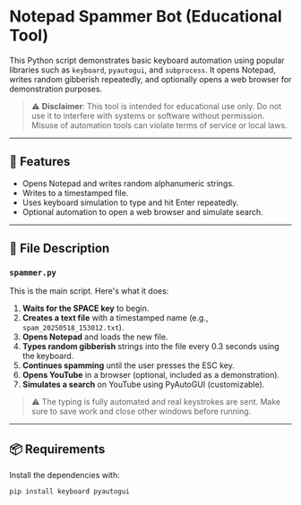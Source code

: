 # Notepad Spammer Bot (Educational Tool)

This Python script demonstrates basic keyboard automation using popular libraries such as `keyboard`, `pyautogui`, and `subprocess`. It opens Notepad, writes random gibberish repeatedly, and optionally opens a web browser for demonstration purposes.

> ⚠️ **Disclaimer**: This tool is intended for educational use only. Do not use it to interfere with systems or software without permission. Misuse of automation tools can violate terms of service or local laws.

---

## 🔧 Features

- Opens Notepad and writes random alphanumeric strings.
- Writes to a timestamped file.
- Uses keyboard simulation to type and hit Enter repeatedly.
- Optional automation to open a web browser and simulate search.

---

## 📁 File Description

### `spammer.py`
This is the main script. Here's what it does:

1. **Waits for the SPACE key** to begin.
2. **Creates a text file** with a timestamped name (e.g., `spam_20250518_153012.txt`).
3. **Opens Notepad** and loads the new file.
4. **Types random gibberish** strings into the file every 0.3 seconds using the keyboard.
5. **Continues spamming** until the user presses the ESC key.
6. **Opens YouTube** in a browser (optional, included as a demonstration).
7. **Simulates a search** on YouTube using PyAutoGUI (customizable).

> ⚠️ The typing is fully automated and real keystrokes are sent. Make sure to save work and close other windows before running.

---

## 📦 Requirements

Install the dependencies with:

```bash
pip install keyboard pyautogui
